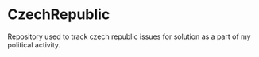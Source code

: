 # CzechRepublic
Repository used to track czech republic issues for solution as a part of my political activity.
